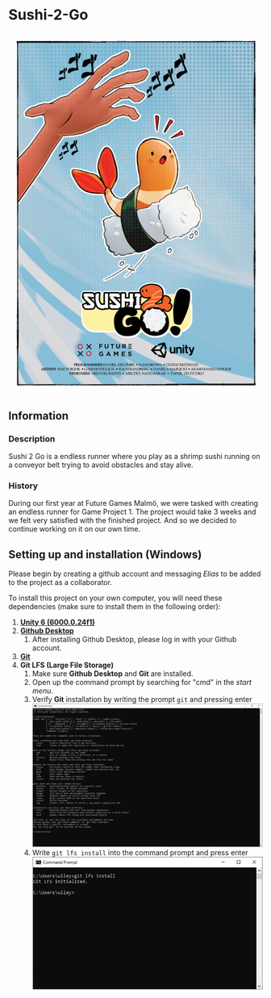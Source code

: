 # Sushi-2-Go
![poster](/readme_images/poster.png)

## Information
### Description
Sushi 2 Go is a endless runner where you play as a shrimp sushi running on a conveyor belt trying to avoid obstacles and stay alive.
### History
During our first year at Future Games Malmö, we were tasked with creating an endless runner for Game Project 1. The project would take 3 weeks and we felt very satisfied with the finished project. And so we decided to continue working on it on our own time.

## Setting up and installation (Windows)
Please begin by creating a github account and messaging *Elias* to be added to the project as a collaborator.

To install this project on your own computer, you will need these dependencies (make sure to install them in the following order):
1. **[Unity 6 (6000.0.24f1)](https://unity.com/releases/editor/whats-new/6000.0.24)**
2. **[Github Desktop](https://desktop.github.com/download/)**
    1. After installing Github Desktop, please log in with your Github account.
3. **[Git](https://git-scm.com/downloads)**
4. **Git LFS (Large File Storage)**
   1. Make sure **Github Desktop** and **Git** are installed.
   2. Open up the command prompt by searching for "cmd" in the *start menu*.
   3. Verify **Git** installation by writing the prompt `git` and pressing enter
      ![command prompt git verification](/readme_images/gitverification.png)
   4. Write `git lfs install` into the command prompt and press enter
      ![command prompt git lfs install](/readme_images/gitlfsinstall.png)